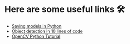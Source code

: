 # Here are some useful links :hammer_and_wrench:
* [Saving models in Python](https://www.kaggle.com/prmohanty/python-how-to-save-and-load-ml-models)
* [Object detection in 10 lines of code](https://towardsdatascience.com/object-detection-with-10-lines-of-code-d6cb4d86f606)
* [OpenCV Python Tutorial](https://www.geeksforgeeks.org/opencv-python-tutorial/)
